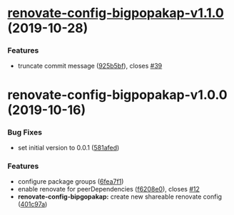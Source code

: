 # [renovate-config-bigpopakap-v1.1.0](https://github.com/bigpopakap/shared-ts-configs/compare/v1.0.0-renovate-config-bigpopakap...v1.1.0-renovate-config-bigpopakap) (2019-10-28)


### Features

* truncate commit message ([925b5bf](https://github.com/bigpopakap/shared-ts-configs/commit/925b5bf5026f6bda4bb7a936fd6468cdc7f825bf)), closes [#39](https://github.com/bigpopakap/shared-ts-configs/issues/39)

# renovate-config-bigpopakap-v1.0.0 (2019-10-16)


### Bug Fixes

* set initial version to 0.0.1 ([581afed](https://github.com/bigpopakap/shared-ts-configs/commit/581afed0171d5ac52c15f5b4439eebd5d9afea99))


### Features

* configure package groups ([6fea7f1](https://github.com/bigpopakap/shared-ts-configs/commit/6fea7f17d74217dc7f104ab3d71973e1ccf00ac0))
* enable renovate for peerDependencies ([f6208e0](https://github.com/bigpopakap/shared-ts-configs/commit/f6208e0d03e691154e7d5c11c9903dd829777c4a)), closes [#12](https://github.com/bigpopakap/shared-ts-configs/issues/12)
* **renovate-config-bipgopakap:** create new shareable renovate config ([401c97a](https://github.com/bigpopakap/shared-ts-configs/commit/401c97aabaf4062df83663eb071fef5e4b043b53))
